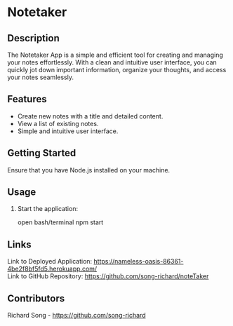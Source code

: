 # Notetaker

## Description
The Notetaker App is a simple and efficient tool for creating and managing your notes effortlessly. With a clean and intuitive user interface, you can quickly jot down important information, organize your thoughts, and access your notes seamlessly.

## Features

- Create new notes with a title and detailed content.
- View a list of existing notes.
- Simple and intuitive user interface.

## Getting Started

Ensure that you have Node.js installed on your machine.

## Usage

1. Start the application:

   open bash/terminal
   npm start

## Links
Link to Deployed Application: https://nameless-oasis-86361-4be2f8bf5fd5.herokuapp.com/ <br>
Link to GitHub Repository: https://github.com/song-richard/noteTaker

## Contributors
Richard Song - https://github.com/song-richard

